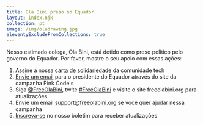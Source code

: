 ```yaml
---
title: Ola Bini preso no Equador
layout: index.njk
collection: pt
image: /img/oladrawing.jpg
eleventyExcludeFromCollections: true
---
```

Nosso estimado colega, Ola Bini, está detido como preso político pelo governo do Equador. Por favor, mostre o seu apoio com essas ações:

1. Assine a nossa [carta de solidariedade] da comunidade tech
2. [Envie um email] para o presidente do Equador através do site da campanha Pink Code's
3. Siga [@FreeOlaBini], twite [#FreeOlaBini] e visite o site freeolabini.org para atualizações
4. Envie um email [support@freeolabini.org] se você quer ajudar nessa campanha
5. [Inscreva-se] no nosso boletim para receber atualizações

[carta de solidariedade]: /pt/statement/
[Envie um email]: https://www.codepink.org/free-ola-bini
[@FreeOlaBini]: http://twitter.com/FreeOlaBini
[#FreeOlaBini]: https://twitter.com/intent/tweet?url=https://freeolabini.org&text=Digital+rights+defender+Ola+Bini+has+been+imprisoned+in+Ecuador.+Please+follow+@FreeOlaBini&hashtags=FreeOlaBini
[support@freeolabini.org]: mailto:support@freeolabini.org
[Inscreva-se]: /pt/subscribe/

